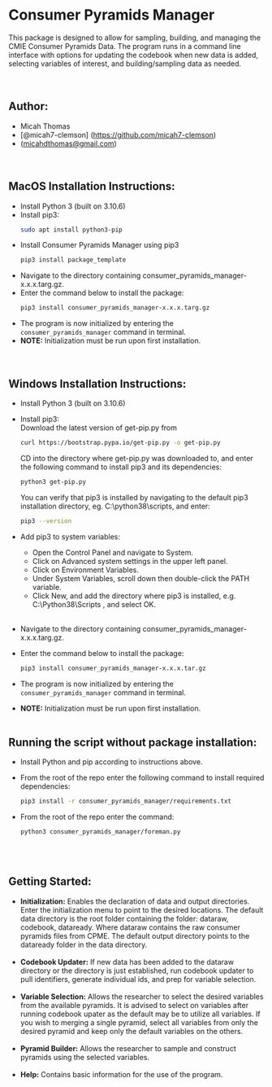 # Consumer Pyramids Manager
This package is designed to allow for sampling, building, and managing the CMIE Consumer Pyramids Data. The program runs in a command line interface with options for updating the codebook when new data is added, selecting variables of interest, and building/sampling data as needed.
<br/><br/><br/>

## Author:
- Micah Thomas
- [@micah7-clemson] (https://github.com/micah7-clemson)
- (micahdthomas@gmail.com)
<br/><br/><br/>

## MacOS Installation Instructions:
- Install Python 3 (built on 3.10.6)
- Install pip3:
    ```bash
    sudo apt install python3-pip 
    ```
- Install Consumer Pyramids Manager using pip3
    ```bash
    pip3 install package_template
    ```
- Navigate to the directory containing consumer_pyramids_manager-x.x.x.targ.gz. 
- Enter the command below to install the package:
    ```bash
    pip3 install consumer_pyramids_manager-x.x.x.targ.gz
    ```
- The program is now initialized by entering the  ```consumer_pyramids_manager``` command in terminal.
- **NOTE:** Initialization must be run upon first installation.
<br/><br/><br/>

## Windows Installation Instructions:
- Install Python 3 (built on 3.10.6)
- Install pip3: <br />Download the latest version of get-pip.py from
    ```bash
    curl https://bootstrap.pypa.io/get-pip.py -o get-pip.py
    ```
    CD into the directory where get-pip.py was downloaded to, and
    enter the following command to install pip3 and its dependencies:
    ```bash
    python3 get-pip.py
    ```
    You can verify that pip3 is installed by navigating to the default 
    pip3 installation directory, eg. C:\python38\scripts\, and enter:
    ```bash
    pip3 --version
    ```
- Add pip3 to system variables:
    - Open the Control Panel and navigate to System.
    - Click on Advanced system settings in the upper left panel.
    - Click on Environment Variables.
    - Under System Variables, scroll down then double-click the PATH variable.
    - Click New, and add the directory where pip3 is installed, e.g. C:\Python38\Scripts , and select OK. 
    <br/>

- Navigate to the directory containing consumer_pyramids_manager-x.x.x.targ.gz. 
- Enter the command below to install the package:
    ```bash
    pip3 install consumer_pyramids_manager-x.x.x.tar.gz
    ```
- The program is now initialized by entering the  ```consumer_pyramids_manager``` command in terminal.
- **NOTE:** Initialization must be run upon first installation.
<br/><br/>

## Running the script without package installation:
- Install Python and pip according to instructions above.
- From the root of the repo enter the following command to install required dependencies:
    ```bash
    pip3 install -r consumer_pyramids_manager/requirements.txt
    ```

- From the root of the repo enter the command:
    ```bash
    python3 consumer_pyramids_manager/foreman.py
    ```
<br/><br/>

## Getting Started:
- **Initialization:** Enables the declaration of data and output directories. Enter the initialization menu to point to the desired locations. The default data directory is the root folder containing the folder: dataraw, codebook, dataready. Where dataraw contains the raw consumer pyramids files from CPME. The default output directory points to the dataready folder in the data directory.<br/><br/>
- **Codebook Updater:** If new data has been added to the dataraw directory or the directory is just established, run codebook updater to pull identifiers, generate individual ids, and prep for variable selection.<br/><br/>
- **Variable Selection:** Allows the researcher to select the desired variables from the available pyramids. It is advised to select on variables after running codebook upater as the default may be to utilize all variables. If you wish to merging a single pyramid, select all variables from only the desired pyramid and keep only the default variables on the others.<br/><br/>
- **Pyramid Builder:** Allows the researcher to sample and construct pyramids using the selected variables.<br/><br/>
- **Help:** Contains basic information for the use of the program.